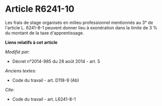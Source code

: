 # Article R6241-10

Les frais de stage organisés en milieu professionnel mentionnés au 3° de l'article L. 6241-8-1 peuvent donner lieu à
exonération dans la limite de 3 % du montant de la taxe d'apprentissage.

**Liens relatifs à cet article**

_Modifié par_:

  - Décret n°2014-985 du 28 août 2014 - art. 5

_Anciens textes_:

  - Code du travail - art. D118-9 (Ab)

_Cite_:

  - Code du travail - art. L6241-8-1
